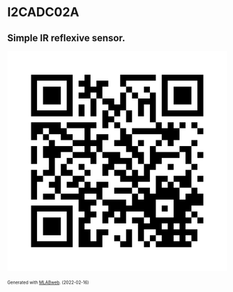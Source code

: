 <!--- PrjInfo ---> <!--- Please remove this line after manually editing --->
<!--- 00a56be08b96043df9e37d6aff7b6990 --->
<!--- Created:2022-02-16 21:42:56.956253: ---> 
<!--- Author:: ---> 
<!--- AuthorEmail:: ---> 
<!--- Tags:: ---> 
<!--- Ust:: ---> 
<!--- Label --->
<!--- ELabel ---> 
<!--- Name:I2CADC02A: --->
# I2CADC02A
<!--- LongName --->
## Simple IR reflexive sensor.
<!--- ELongName ---> 

<!--- Lead --->

<!--- ELead ---> 

![I2CADC02A](doc/img/I2CADC02A_QRcode.png) 


<!--- Description --->
<!--- EDescription --->
<!--- Content --->
<!--- EContent --->
<sub><sup> Generated with [MLABweb](https://github.com/MLAB-project/MLABweb). (2022-02-16)</sup></sub>